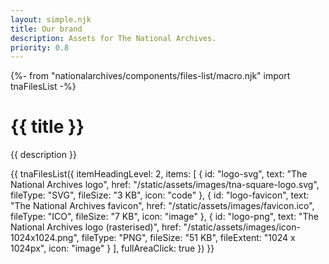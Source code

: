 ```yaml
---
layout: simple.njk
title: Our brand
description: Assets for The National Archives.
priority: 0.8
---
```


{%- from "nationalarchives/components/files-list/macro.njk" import tnaFilesList -%}

# {{ title }}

<div class="tna-scene-setter">{{ description }}</div>

{{ tnaFilesList({
  itemHeadingLevel: 2,
  items: [
    {
      id: "logo-svg",
      text: "The National Archives logo",
      href: "/static/assets/images/tna-square-logo.svg",
      fileType: "SVG",
      fileSize: "3 KB",
      icon: "code"
    },
    {
      id: "logo-favicon",
      text: "The National Archives favicon",
      href: "/static/assets/images/favicon.ico",
      fileType: "ICO",
      fileSize: "7 KB",
      icon: "image"
    },
    {
      id: "logo-png",
      text: "The National Archives logo (rasterised)",
      href: "/static/assets/images/icon-1024x1024.png",
      fileType: "PNG",
      fileSize: "51 KB",
      fileExtent: "1024 x 1024px",
      icon: "image"
    }
  ],
  fullAreaClick: true
}) }}

